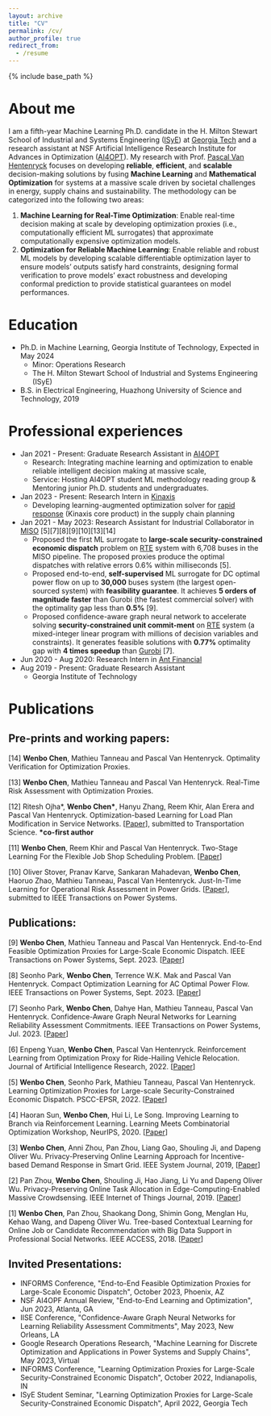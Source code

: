 ```yaml
---
layout: archive
title: "CV"
permalink: /cv/
author_profile: true
redirect_from:
  - /resume
---
```


{% include base_path %}

# About me
I am a fifth-year Machine Learning Ph.D. candidate in the H. Milton Stewart School of Industrial and Systems Engineering ([ISyE](https://www.isye.gatech.edu/)) at [Georgia Tech](https://www.gatech.edu/) and a research assistant at NSF Artificial Intelligence Research Institute for Advances in Optimization ([AI4OPT](https://www.ai4opt.org/)). My research with Prof. [Pascal Van Hentenryck](https://sites.gatech.edu/pascal-van-hentenryck/) focuses on developing **reliable**, **efficient**, and **scalable** decision-making solutions by fusing **Machine Learning** and **Mathematical Optimization** for systems at a massive scale driven by societal challenges in energy, supply chains and sustainability. 
The methodology can be categorized into the following two areas:
1. **Machine Learning for Real-Time Optimization**: Enable real-time decision making at scale by developing optimization proxies (i.e., computationally efficient ML surrogates) that approximate computationally expensive optimization models.
2. **Optimization for Reliable Machine Learning**: Enable reliable and robust ML models by developing scalable differentiable optimization layer to ensure models’ outputs satisfy hard constraints, designing formal verification to prove models’ exact robustness and developing conformal prediction to provide statistical guarantees on model performances.

# Education
* Ph.D. in Machine Learning, Georgia Institute of Technology, Expected in May 2024 
  - Minor: Operations Research
  - The H. Milton Stewart School of Industrial and Systems Engineering (ISyE)
* B.S. in Electrical Engineering, Huazhong University of Science and Technology, 2019

# Professional experiences
* Jan 2021 - Present: Graduate Research Assistant in [AI4OPT](https://www.ai4opt.org/)
  * Research: Integrating machine learning and optimization to enable reliable intelligent decision making at massive scale,
  * Service: Hosting AI4OPT student ML methodology reading group & Mentoring junior Ph.D. students and undergraduates.
* Jan 2023 - Present: Research Intern in [Kinaxis](https://www.kinaxis.com/en)
  * Developing learning-augmented optimization solver for [rapid response](https://www.kinaxis.com/en/solutions/platform?utm_source=google&utm_medium=ppc&utm_campaign=7015Y000003sEekQAE&utm_term=131899310774&utm_content=project-authority&gclid=EAIaIQobChMIkvuv0PLw_QIVkgKtBh1rMgeyEAAYASAAEgJF5_D_BwE) (Kinaxis core product) in the supply chain planning
* Jan 2021 - May 2023: Research Assistant for Industrial Collaborator in [MISO](https://www.misoenergy.org/) [5][7][8][9][10][13][14]
  * Proposed the first ML surrogate to **large-scale security-constrained economic dispatch** problem on [RTE](https://www.rte-france.com/) system with 6,708 buses in the MISO pipeline. The proposed proxies produce the optimal dispatches with relative errors 0.6% within milliseconds [5].
  * Proposed end-to-end, **self-supervised** ML surrogate for DC optimal power flow on up to **30,000** buses system (the largest open-sourced system) with **feasibility guarantee**. It achieves **5 orders of magnitude faster** than Gurobi (the fastest commercial solver) with the optimality gap less than **0.5%** [9].
  * Proposed confidence-aware graph neural network to accelerate solving **security-constrained unit commit-ment** on [RTE](https://www.rte-france.com/) system (a mixed-integer linear program with millions of decision variables and constraints). It generates feasible solutions with **0.77%** optimality gap with **4 times speedup** than [Gurobi](https://www.gurobi.com/) [7].
* Jun 2020 - Aug 2020: Research Intern in [Ant Financial](https://www.antgroup.com/en/)
* Aug 2019 - Present: Graduate Research Assistant
  * Georgia Institute of Technology
  
# Publications
## Pre-prints and working papers:
[14] **Wenbo Chen**, Mathieu Tanneau and Pascal Van Hentenryck. Optimality Verification for Optimization Proxies.

[13] **Wenbo Chen**, Mathieu Tanneau and Pascal Van Hentenryck. Real-Time Risk Assessment with Optimization Proxies.

[12] Ritesh Ojha\*, **Wenbo Chen\***, Hanyu Zhang, Reem Khir, Alan Erera and Pascal Van Hentenryck. Optimization-based Learning for Load Plan Modification in Service Networks. [[Paper](https://arxiv.org/pdf/2307.04050.pdf)], submitted to Transportation Science.
**\*co-first author**

[11] **Wenbo Chen**, Reem Khir and Pascal Van Hentenryck. Two-Stage Learning For the Flexible Job Shop Scheduling Problem. [[Paper](https://arxiv.org/abs/2301.09703)]

[10] Oliver Stover, Pranav Karve, Sankaran Mahadevan, **Wenbo Chen**, Haoruo Zhao, Mathieu Tanneau, Pascal Van Hentenryck. Just-In-Time Learning for Operational Risk Assessment in Power Grids. 
[[Paper](https://arxiv.org/pdf/2209.12762.pdf)], submitted to IEEE Transactions on Power Systems.

## Publications:
[9] **Wenbo Chen**, Mathieu Tanneau and Pascal Van Hentenryck. End-to-End Feasible Optimization Proxies for Large-Scale Economic Dispatch. IEEE Transactions on Power Systems, Sept. 2023. [[Paper](https://arxiv.org/abs/2304.11726.pdf)]

[8] Seonho Park, **Wenbo Chen**, Terrence W.K. Mak and Pascal Van Hentenryck. Compact Optimization Learning for AC Optimal Power Flow. IEEE Transactions on Power Systems, Sept. 2023. [[Paper](https://arxiv.org/pdf/2301.08840.pdf)]

[7] Seonho Park, **Wenbo Chen**, Dahye Han, Mathieu Tanneau, Pascal Van Hentenryck. Confidence-Aware Graph Neural Networks for Learning Reliability Assessment Commitments. IEEE Transactions on Power Systems, Jul. 2023. [[Paper](https://arxiv.org/pdf/2211.15755.pdf)]

[6] Enpeng Yuan, **Wenbo Chen**, Pascal Van Hentenryck. Reinforcement Learning from Optimization Proxy for Ride-Hailing Vehicle Relocation. Journal of Artificial Intelligence Research, 2022. [[Paper](https://www.jair.org/index.php/jair/article/view/13794)]

[5] **Wenbo Chen**, Seonho Park, Mathieu Tanneau, Pascal Van Hentenryck. Learning Optimization Proxies for Large-scale Security-Constrained Economic Dispatch. PSCC-EPSR, 2022. [[Paper](https://www.sciencedirect.com/science/article/pii/S0378779622006629)]

[4] Haoran Sun, **Wenbo Chen**, Hui Li, Le Song. Improving Learning to Branch via Reinforcement Learning. Learning Meets Combinatorial Optimization Workshop, NeurIPS, 2020. 
[[Paper](https://openreview.net/pdf?id=z4D7-PTxTb)]

[3] **Wenbo Chen**, Anni Zhou, Pan Zhou, Liang Gao, Shouling Ji, and Dapeng Oliver Wu.  Privacy-Preserving Online Learning Approach for Incentive-based Demand Response in Smart Grid. IEEE System Journal, 2019, [[Paper](https://ieeexplore.ieee.org/stamp/stamp.jsp?tp=&arnumber=8642292&tag=1)]

[2] Pan Zhou, **Wenbo Chen**, Shouling Ji, Hao Jiang, Li Yu and Dapeng Oliver Wu. Privacy-Preserving Online Task Allocation in Edge-Computing-Enabled Massive Crowdsensing. IEEE Internet of Things Journal, 2019. [[Paper](https://ieeexplore.ieee.org/stamp/stamp.jsp?tp=&arnumber=8662620)]

[1] **Wenbo Chen**, Pan Zhou, Shaokang Dong, Shimin Gong, Menglan Hu, Kehao Wang, and Dapeng Oliver
Wu. Tree-based Contextual Learning for Online Job or Candidate Recommendation with Big Data Support
in Professional Social Networks. IEEE ACCESS, 2018. [[Paper](https://ieeexplore.ieee.org/stamp/stamp.jsp?tp=&arnumber=8552383)]

## Invited Presentations:
* INFORMS Conference, "End-to-End Feasible Optimization Proxies for Large-Scale Economic Dispatch", October 2023, Phoenix, AZ
*  NSF AI4OPF Annual Review, "End-to-End Learning and Optimization", Jun 2023, Atlanta, GA
* IISE Conference, "Confidence-Aware Graph Neural Networks for Learning Reliability Assessment Commitments", May 2023, New Orleans, LA
* Google Research Operations Research, "Machine Learning for Discrete Optimization and Applications in Power Systems and Supply Chains", May 2023, Virtual
* INFORMS Conference, "Learning Optimization Proxies for Large-Scale Security-Constrained Economic Dispatch", October 2022, Indianapolis, IN 
* ISyE Student Seminar, "Learning Optimization Proxies for Large-Scale Security-Constrained Economic Dispatch", April 2022, Georgia Tech

<!-- Teaching
======
  <ul>{% for post in site.teaching %}
    {% include archive-single-cv.html %}
  {% endfor %}</ul> -->
  
<!-- Service and leadership
======
* Currently signed in to 43 different slack teams -->

<script type='text/javascript' id='clustrmaps' src='//cdn.clustrmaps.com/map_v2.js?cl=ffffff&w=450&t=tt&d=egpxRs9v7VzCUiiWU5X_DY0KyHy0rYIzCgDf9wHE8e8'></script>
